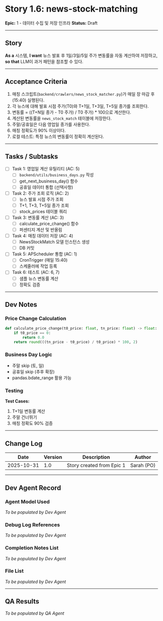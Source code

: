 # Story 1.6: news-stock-matching

**Epic:** 1 - 데이터 수집 및 저장 인프라
**Status:** Draft

---

## Story

**As a** 시스템,
**I want** 뉴스 발표 후 1일/3일/5일 주가 변동률을 자동 계산하여 저장하고,
**so that** LLM이 과거 패턴을 참조할 수 있다.

---

## Acceptance Criteria

1. 매칭 스크립트(`backend/crawlers/news_stock_matcher.py`)가 매일 장 마감 후(15:40) 실행된다.
2. 각 뉴스에 대해 발표 시점 주가(T0)와 T+1일, T+3일, T+5일 종가를 조회한다.
3. 변동률 = ((T+N일 종가 - T0 주가) / T0 주가) * 100으로 계산한다.
4. 계산된 변동률을 `news_stock_match` 테이블에 저장한다.
5. 주말/공휴일은 다음 영업일 종가를 사용한다.
6. 매칭 정확도가 90% 이상이다.
7. 로컬 테스트: 특정 뉴스의 변동률이 정확히 계산된다.

---

## Tasks / Subtasks

- [ ] Task 1: 영업일 계산 유틸리티 (AC: 5)
  - [ ] `backend/utils/business_days.py` 작성
  - [ ] get_next_business_day() 함수
  - [ ] 공휴일 데이터 통합 (선택사항)

- [ ] Task 2: 주가 조회 로직 (AC: 2)
  - [ ] 뉴스 발표 시점 주가 조회
  - [ ] T+1, T+3, T+5일 종가 조회
  - [ ] stock_prices 테이블 쿼리

- [ ] Task 3: 변동률 계산 (AC: 3)
  - [ ] calculate_price_change() 함수
  - [ ] 퍼센티지 계산 및 반올림

- [ ] Task 4: 매칭 데이터 저장 (AC: 4)
  - [ ] NewsStockMatch 모델 인스턴스 생성
  - [ ] DB 커밋

- [ ] Task 5: APScheduler 통합 (AC: 1)
  - [ ] CronTrigger (매일 15:40)
  - [ ] 스케줄러에 작업 등록

- [ ] Task 6: 테스트 (AC: 6, 7)
  - [ ] 샘플 뉴스 변동률 계산
  - [ ] 정확도 검증

---

## Dev Notes

### Price Change Calculation

```python
def calculate_price_change(t0_price: float, tn_price: float) -> float:
    if t0_price == 0:
        return 0.0
    return round(((tn_price - t0_price) / t0_price) * 100, 2)
```

### Business Day Logic

- 주말 skip (토, 일)
- 공휴일 skip (추후 확장)
- pandas.bdate_range 활용 가능

### Testing

**Test Cases:**
1. T+1일 변동률 계산
2. 주말 건너뛰기
3. 매칭 정확도 90% 검증

---

## Change Log

| Date | Version | Description | Author |
|------|---------|-------------|--------|
| 2025-10-31 | 1.0 | Story created from Epic 1 | Sarah (PO) |

---

## Dev Agent Record

### Agent Model Used

_To be populated by Dev Agent_

### Debug Log References

_To be populated by Dev Agent_

### Completion Notes List

_To be populated by Dev Agent_

### File List

_To be populated by Dev Agent_

---

## QA Results

_To be populated by QA Agent_
